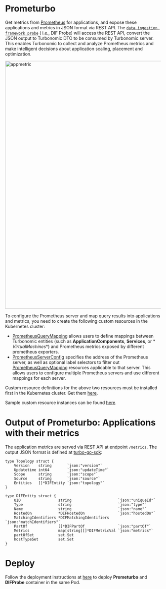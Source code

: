 # Prometurbo

Get metrics from [Prometheus](https://prometheus.io) for applications, and expose these applications and metrics in JSON
format via REST API. The [`data ingestion framework probe`](https://github.com/turbonomic/data-ingestion-framework) (
i.e., DIF Probe) will access the REST API, convert the JSON output to Turbonomic DTO to be consumed by Turbonomic
server. This enables Turbonomic to collect and analyze Prometheus metrics and make intelligent decisions about
application scaling, placement and optimization.

<img width="800" alt="appmetric" src="https://user-images.githubusercontent.com/10012486/80402653-34bfb780-888c-11ea-82f8-f102452047ff.png">

To configure the Prometheus server and map query results into applications and metrics, you need to create the following
custom resources in the Kubernetes cluster:

* [PrometheusQueryMapping](https://pkg.go.dev/github.com/turbonomic/turbo-metrics@v0.0.0-20230222215340-3cdff28ffdaf/api/v1alpha1#PrometheusQueryMapping)
  allows users to define mappings between Turbonomic entities (such as **ApplicationComponents**, **Services**, or *
  *VirtualMachines**) and Prometheus metrics exposed by different prometheus exporters.
* [PrometheusServerConfig](https://pkg.go.dev/github.com/turbonomic/turbo-metrics@v0.0.0-20230222215340-3cdff28ffdaf/api/v1alpha1#PrometheusServerConfig)
  specifies the address of the Prometheus server, as well as optional label selectors to filter
  out [PrometheusQueryMapping](https://pkg.go.dev/github.com/turbonomic/turbo-metrics@v0.0.0-20230222215340-3cdff28ffdaf/api/v1alpha1#PrometheusQueryMapping)
  resources applicable to that server. This allows users to configure multiple Prometheus servers and use different
  mappings for each server.

Custom resource definitions for the above two resources must be installed first in the Kubernetes cluster. Get
them [here](https://github.com/turbonomic/turbo-metrics/tree/main/config/crd/bases).

Sample custom resource instances can be
found [here](https://github.com/turbonomic/turbo-metrics/tree/main/config/samples).

# Output of Prometurbo: Applications with their metrics

The application metrics are served via REST API at endpoint `/metrics`. The output JSON format is defined
at [turbo-go-sdk](https://github.com/turbonomic/turbo-go-sdk/tree/master/pkg/dataingestionframework/data):

```golang
type Topology struct {
	Version    string       `json:"version"`
	Updatetime int64        `json:"updateTime"`
	Scope      string       `json:"scope"`
	Source     string       `json:"source"`
	Entities   []*DIFEntity `json:"topology"`
}

type DIFEntity struct {
	UID                 string                     `json:"uniqueId"`
	Type                string                     `json:"type"`
	Name                string                     `json:"name"`
	HostedOn            *DIFHostedOn               `json:"hostedOn"`
	MatchingIdentifiers *DIFMatchingIdentifiers    `json:"matchIdentifiers"`
	PartOf              []*DIFPartOf               `json:"partOf"`
	Metrics             map[string][]*DIFMetricVal `json:"metrics"`
	partOfSet           set.Set
	hostTypeSet         set.Set
}
```

# Deploy

Follow the deployment instructions at [here](./deploy/) to deploy **Prometurbo** and **DIFProbe** container in the same
Pod.
